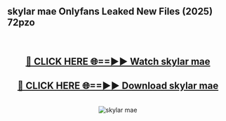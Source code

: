 <h2>skylar mae Onlyfans Leaked New Files (2025) 72pzo</h2>
<br>
<div align="center">
<h2><a href="https://mediafiles.top/skylar_mae&ref=git" rel="nofollow">🔴 CLICK HERE 🌐==►► Watch skylar mae</a></h2>
<h2><a href="https://mediafiles.top/skylar_mae&ref=git" rel="nofollow">🔴 CLICK HERE 🌐==►► Download skylar mae</a></h2>
<br>
<a href="https://mediafiles.top/skylar_mae&ref=git" rel="nofollow" data-target="animated-image.originalLink"><img src="https://i.ibb.co.com/xMMVF88/686577567.gif" alt="skylar mae" style="max-width: 100%; display: inline-block;" data-target="animated-image.originalImage"></a>
</div>
<br>
<br>